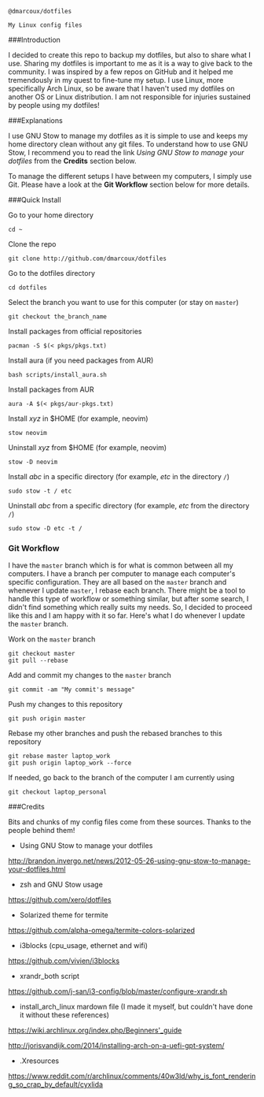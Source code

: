 ```
@dmarcoux/dotfiles

My Linux config files
```

###Introduction

I decided to create this repo to backup my dotfiles, but also to share what I use. Sharing my dotfiles is important to me as it is a way to give back to the community. I was inspired by a few repos on GitHub and it helped me tremendously in my quest to fine-tune my setup. I use Linux, more specifically Arch Linux, so be aware that I haven't used my dotfiles on another OS or Linux distribution. I am not responsible for injuries sustained by people using my dotfiles!


###Explanations

I use GNU Stow to manage my dotfiles as it is simple to use and keeps my home directory clean without any git files. To understand how to use GNU Stow, I recommend you to read the link *Using GNU Stow to manage your dotfiles* from the **Credits** section below.

To manage the different setups I have between my computers, I simply use Git. Please have a look at the **Git Workflow** section below for more details.


###Quick Install

Go to your home directory

```cd ~```

Clone the repo

```git clone http://github.com/dmarcoux/dotfiles```

Go to the dotfiles directory

```cd dotfiles```

Select the branch you want to use for this computer (or stay on `master`)

```git checkout the_branch_name```

Install packages from official repositories

```pacman -S $(< pkgs/pkgs.txt)```

Install aura (if you need packages from AUR)

```bash scripts/install_aura.sh```

Install packages from AUR

```aura -A $(< pkgs/aur-pkgs.txt)```

Install *xyz* in $HOME (for example, neovim)

```stow neovim```

Uninstall *xyz* from $HOME (for example, neovim)

```stow -D neovim```

Install *abc* in a specific directory (for example, *etc* in the directory `/`)

```sudo stow -t / etc```

Uninstall *abc* from a specific directory (for example, *etc* from the directory `/`)

```sudo stow -D etc -t /```


### Git Workflow

I have the `master` branch which is for what is common between all my computers. I have a branch per computer to manage each computer's specific configuration. They are all based on the `master` branch and whenever I update `master`, I rebase each branch. There might be a tool to handle this type of workflow or something similar, but after some search, I didn't find something which really suits my needs. So, I decided to proceed like this and I am happy with it so far. Here's what I do whenever I update the `master` branch.

Work on the `master` branch

```
git checkout master
git pull --rebase
```

Add and commit my changes to the `master` branch

```git commit -am "My commit's message"```

Push my changes to this repository

```git push origin master```

Rebase my other branches and push the rebased branches to this repository

```
git rebase master laptop_work
git push origin laptop_work --force
```

If needed, go back to the branch of the computer I am currently using

```git checkout laptop_personal```


###Credits

Bits and chunks of my config files come from these sources. Thanks to the people behind them!

- Using GNU Stow to manage your dotfiles

http://brandon.invergo.net/news/2012-05-26-using-gnu-stow-to-manage-your-dotfiles.html

- zsh and GNU Stow usage

https://github.com/xero/dotfiles

- Solarized theme for termite

https://github.com/alpha-omega/termite-colors-solarized

- i3blocks (cpu_usage, ethernet and wifi)

https://github.com/vivien/i3blocks

- xrandr_both script

https://github.com/j-san/i3-config/blob/master/configure-xrandr.sh

- install_arch_linux mardown file (I made it myself, but couldn't have done it without these references)

https://wiki.archlinux.org/index.php/Beginners'_guide

http://jorisvandijk.com/2014/installing-arch-on-a-uefi-gpt-system/

- .Xresources

https://www.reddit.com/r/archlinux/comments/40w3ld/why_is_font_rendering_so_crap_by_default/cyxlida

